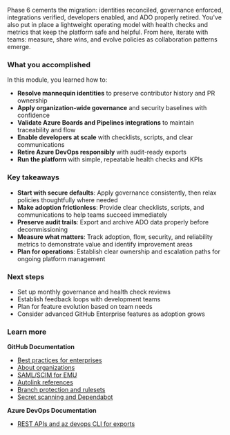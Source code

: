Phase 6 cements the migration: identities reconciled, governance enforced, integrations verified, developers enabled, and ADO properly retired. You've also put in place a lightweight operating model with health checks and metrics that keep the platform safe and helpful. From here, iterate with teams: measure, share wins, and evolve policies as collaboration patterns emerge.

### What you accomplished

In this module, you learned how to:

- **Resolve mannequin identities** to preserve contributor history and PR ownership
- **Apply organization-wide governance** and security baselines with confidence
- **Validate Azure Boards and Pipelines integrations** to maintain traceability and flow
- **Enable developers at scale** with checklists, scripts, and clear communications
- **Retire Azure DevOps responsibly** with audit-ready exports
- **Run the platform** with simple, repeatable health checks and KPIs

### Key takeaways

- **Start with secure defaults**: Apply governance consistently, then relax policies thoughtfully where needed
- **Make adoption frictionless**: Provide clear checklists, scripts, and communications to help teams succeed immediately
- **Preserve audit trails**: Export and archive ADO data properly before decommissioning
- **Measure what matters**: Track adoption, flow, security, and reliability metrics to demonstrate value and identify improvement areas
- **Plan for operations**: Establish clear ownership and escalation paths for ongoing platform management

### Next steps

- Set up monthly governance and health check reviews
- Establish feedback loops with development teams
- Plan for feature evolution based on team needs
- Consider advanced GitHub Enterprise features as adoption grows

### Learn more

**GitHub Documentation**

- [Best practices for enterprises](https://docs.github.com/enterprise-cloud@latest/admin/overview/best-practices-for-enterprises)
- [About organizations](https://docs.github.com/enterprise-cloud@latest/organizations/collaborating-with-groups-in-organizations/about-organizations)
- [SAML/SCIM for EMU](https://docs.github.com/enterprise-cloud@latest/admin/identity-and-access-management/using-enterprise-managed-users-for-iam)
- [Autolink references](https://docs.github.com/enterprise-cloud@latest/repositories/managing-your-repositorys-settings-and-features/customizing-your-repository/defining-autolinks-to-reference-external-resources)
- [Branch protection and rulesets](https://docs.github.com/enterprise-cloud@latest/repositories/configuring-branches-and-merges-in-your-repository/managing-rulesets/about-rulesets)
- [Secret scanning and Dependabot](https://docs.github.com/enterprise-cloud@latest/code-security)

**Azure DevOps Documentation**

- [REST APIs and az devops CLI for exports](/azure/devops/cli/)
